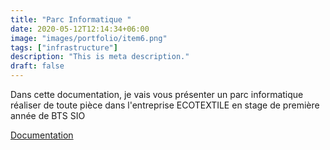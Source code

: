```yaml
---
title: "Parc Informatique "
date: 2020-05-12T12:14:34+06:00
image: "images/portfolio/item6.png"
tags: ["infrastructure"]
description: "This is meta description."
draft: false
---
```


Dans cette documentation, je vais vous présenter un parc informatique réaliser de toute pièce dans l'entreprise ECOTEXTILE en stage de première année de BTS SIO 

[Documentation](/modele-cv-original-futuriste.pdf)